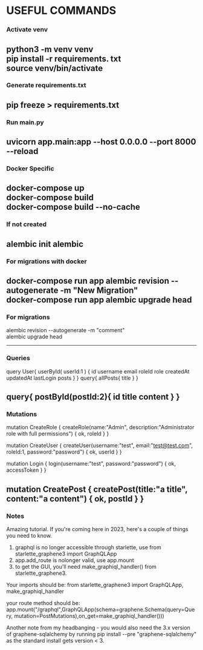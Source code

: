 # USEFUL COMMANDS

### Activate venv
python3 -m venv venv
<br>
pip install -r requirements. txt
<br>
source venv/bin/activate
---
### Generate requirements.txt
pip freeze > requirements.txt 
---
### Run main.py
uvicorn app.main:app --host 0.0.0.0 --port 8000 --reload
---
### Docker Specific
docker-compose up
<br>
docker-compose build
<br>
docker-compose build --no-cache
---
### If not created
alembic init alembic
---
### For migrations with docker
docker-compose run app alembic revision --autogenerate -m "New Migration"
<br>
docker-compose run app alembic upgrade head
<br>
---
### For migrations 
alembic revision --autogenerate -m "comment"
<br>
alembic upgrade head

---
### Queries
query User{
  userById(
    userId:1
  ) {
    id
    username
    email
	roleId
    role
    createdAt
    updatedAt
    lastLogin
    posts
  }
}
query{ allPosts{ title } }

query{ postById(postId:2){ id title content } }
---
### Mutations
mutation CreateRole {
    createRole(name:"Admin", description:"Administrator role with full permissions") {
        ok,
        roleId
    }
}

mutation CreateUser {
    createUser(username:"test", email:"test@test.com", roleId:1, password:"password") {
        ok,
        userId
    }
}


mutation Login {
    login(username:"test", password:"password") {
        ok,
        accessToken
    }
}

mutation CreatePost {
    createPost(title:"a title", content:"a content") {
        ok,
        postId
    }
}
---
### Notes
Amazing tutorial.
If you're coming here in 2023, here's a couple of things you need to know.
1. graphql is no longer accessible through starlette, use from starlette_graphene3 import GraphQLApp
2. app.add_route is nolonger valid, use app.mount
3. to get the GUI, you'll need make_graphiql_handler() from starlette_graphene3.

Your imports should be: 
from starlette_graphene3 import GraphQLApp, make_graphiql_handler

your route method should be:
app.mount("/graphql",GraphQLApp(schema=graphene.Schema(query=Query, mutation=PostMutations),on_get=make_graphiql_handler()))

Another note from my headbanging - you would also need the 3.x version of graphene-sqlalchemy by running pip install --pre "graphene-sqlalchemy" as the standard install gets version < 3.
